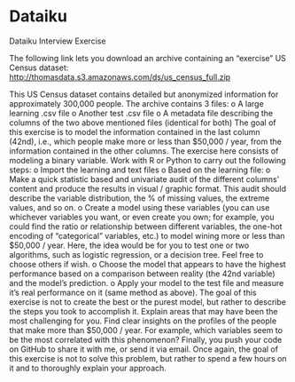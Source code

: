 # Dataiku
Dataiku Interview Exercise

The following link lets you download an archive containing an “exercise” US Census dataset: http://thomasdata.s3.amazonaws.com/ds/us_census_full.zip

This US Census dataset contains detailed but anonymized information for approximately 300,000 people. 
The archive contains 3 files: 
o A large learning .csv file
o Another test .csv file
o A metadata file describing the columns of the two above mentioned files (identical for both) 
The goal of this exercise is to model the information contained in the last column (42nd), i.e., which people make more or less than $50,000 / year, from the information contained in the other columns. The exercise here consists of modeling a binary variable. 
Work with R or Python to carry out the following steps:
o Import the learning and text files
o Based on the learning file: 
o Make a quick statistic based and univariate audit of the different columns’ content and produce the results in visual / graphic format. This audit should describe the variable distribution, the % of missing values, the extreme values, and so on.
o Create a model using these variables (you can use whichever variables you want, or even create you own; for example, you could find the ratio or relationship between different variables, the one-hot encoding of “categorical” variables, etc.) to model wining more or less than $50,000 / year. Here, the idea would be for you to test one or two algorithms, such as logistic regression, or a decision tree. Feel free to choose others if wish.
o Choose the model that appears to have the highest performance based on a comparison between reality (the 42nd variable) and the model’s prediction. 
o Apply your model to the test file and measure it’s real performance on it (same method as above). 
The goal of this exercise is not to create the best or the purest model, but rather to describe the steps you took to accomplish it. 
Explain areas that may have been the most challenging for you. 
Find clear insights on the profiles of the people that make more than $50,000 / year. For example, which variables seem to be the most correlated with this phenomenon? 
Finally, you push your code on GitHub to share it with me, or send it via email. 
Once again, the goal of this exercise is not to solve this problem, but rather to spend a few hours on it and to thoroughly explain your approach. 
